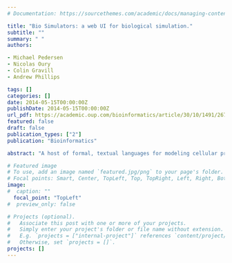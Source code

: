 ```yaml
---
# Documentation: https://sourcethemes.com/academic/docs/managing-content/

title: "Bio Simulators: a web UI for biological simulation."
subtitle: ""
summary: " "
authors:

- Michael Pedersen
- Nicolas Oury
- Colin Gravill
- Andrew Phillips

tags: []
categories: []
date: 2014-05-15T00:00:00Z
publishDate: 2014-05-15T00:00:00Z
url_pdf: https://academic.oup.com/bioinformatics/article/30/10/1491/267657
featured: false
draft: false
publication_types: ["2"]
publication: "Bioinformatics"

abstract: "A host of formal, textual languages for modeling cellular processes have recently emerged, but their simulation tools often require an installation process which can pose a barrier for use. Bio Simulators is a framework for easy online deployment of simulators, providing a uniform web-based user interface to a diverse pool of tools. The framework is demonstrated through two plugins based on the KaSim Kappa simulator, one running directly in the browser and another running in the cloud.Web tool: bsims.azurewebsites.net. KaSim client side simulator: github.com/NicolasOury/KaSimJS. KaSim cloud simulator: github.com/mdpedersen/KaSimCloud.michael.d.pedersen@gmail.com or Andrew.Phillips@microsoft.com SUPPLEMENTARY INFORMATION: Supplementary data are available at Bioinformatics online."

# Featured image
# To use, add an image named `featured.jpg/png` to your page's folder.
# Focal points: Smart, Center, TopLeft, Top, TopRight, Left, Right, BottomLeft, Bottom, BottomRight.
image: 
#  caption: ""
  focal_point: "TopLeft"
#  preview_only: false

# Projects (optional).
#   Associate this post with one or more of your projects.
#   Simply enter your project's folder or file name without extension.
#   E.g. `projects = ["internal-project"]` references `content/project/deep-learning/index.md`.
#   Otherwise, set `projects = []`.
projects: []
---
```

